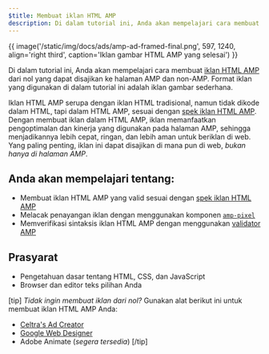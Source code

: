 ```yaml
---
$title: Membuat iklan HTML AMP
description: Di dalam tutorial ini, Anda akan mempelajari cara membuat iklan HTML AMP dari nol yang dapat disajikan ke halaman AMP dan non-AMP.
---
```


{{ image('/static/img/docs/ads/amp-ad-framed-final.png', 597, 1240, align='right third', caption='Iklan gambar HTML AMP yang selesai') }}

Di dalam tutorial ini, Anda akan mempelajari cara membuat [iklan HTML AMP](../../../../documentation/guides-and-tutorials/learn/intro-to-amphtml-ads.md) dari nol yang dapat disajikan ke halaman AMP dan non-AMP. Format iklan yang digunakan di dalam tutorial ini adalah iklan gambar sederhana.

Iklan HTML AMP serupa dengan iklan HTML tradisional, namun tidak dikode dalam HTML, tapi dalam HTML AMP, sesuai dengan [spek iklan HTML AMP](../../../../documentation/guides-and-tutorials/learn/a4a_spec.md). Dengan membuat iklan dalam HTML AMP, iklan memanfaatkan pengoptimalan dan kinerja yang digunakan pada halaman AMP, sehingga menjadikannya lebih cepat, ringan, dan lebih aman untuk beriklan di web. Yang paling penting, iklan ini dapat disajikan di mana pun di web, *bukan hanya di halaman AMP*.

## Anda akan mempelajari tentang:

- Membuat iklan HTML AMP yang valid sesuai dengan [spek iklan HTML AMP](../../../../documentation/guides-and-tutorials/learn/a4a_spec.md)
- Melacak penayangan iklan dengan menggunakan komponen [`amp-pixel`](../../../../documentation/components/reference/amp-pixel.md)
- Memverifikasi sintaksis iklan HTML AMP dengan menggunakan [validator AMP](https://validator.ampproject.org/#htmlFormat=AMP4ADS)

## Prasyarat

- Pengetahuan dasar tentang HTML, CSS, dan JavaScript
- Browser dan editor teks pilihan Anda

[tip] *Tidak ingin membuat iklan dari nol?*  Gunakan alat berikut ini untuk membuat iklan HTML AMP Anda:

- [Celtra's Ad Creator](http://www.prnewswire.com/news-releases/celtra-partners-with-the-amp-project-showcases-amp-ad-creation-at-google-io-event-300459514.html)
- [Google Web Designer](https://support.google.com/webdesigner/answer/7529856)
- Adobe Animate (*segera tersedia*) [/tip]
